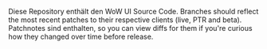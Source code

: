 Diese Repository enthält den WoW UI Source Code.  Branches should reflect the most recent patches to their respective clients (live, PTR and beta).  Patchnotes sind enthalten, so you can view diffs for them if you're curious how they changed over time before release.
